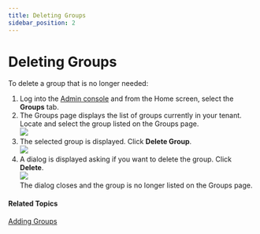 ```yaml
---
title: Deleting Groups
sidebar_position: 2
---
```


Deleting Groups
===============

To delete a group that is no longer needed:

1.  Log into the [Admin console](/docs/secure-work/workforce-settings/admin-console/admin-console-login) and from the Home screen, select the **Groups** tab.
2.  The Groups page displays the list of groups currently in your tenant. Locate and select the group listed on the Groups page.   
    ![](/images/groups/select_group_sales.PNG)
3.   The selected group is displayed. Click **Delete Group**.  
    ![](/images/groups/delete_group_sales.PNG)
4.  A dialog is displayed asking if you want to delete the group. Click **Delete**.  
    ![](/images/groups/delete_group_confirmation_dialog.PNG)  
    The dialog closes and the group is no longer listed on the Groups page.

#### Related Topics

[Adding Groups](/docs/secure-work/workforce-settings/groups/adding-groups)